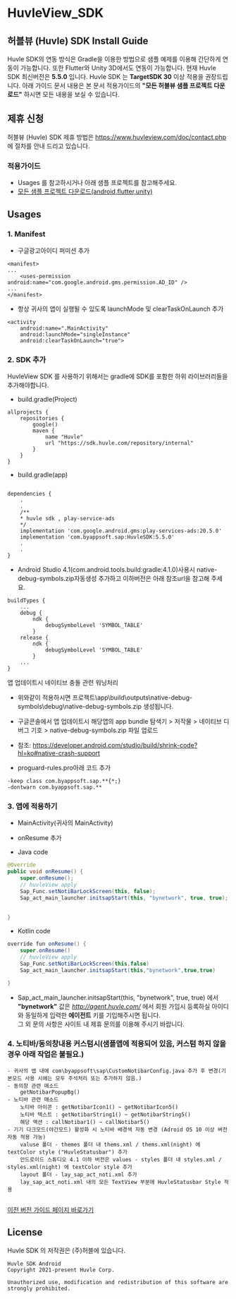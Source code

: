 # HuvleView_SDK

## 허블뷰 (Huvle) SDK Install Guide

Huvle SDK의 연동 방식은 Gradle을 이용한 방법으로 샘플 예제를 이용해 간단하게 연동이 가능합니다.
또한 Flutter와 Unity 3D에서도 연동이 가능합니다. 현재 Huvle SDK 최신버전은 **5.5.0** 입니다.
Huvle SDK 는 **TargetSDK 30** 이상 적용을 권장드립니다.
아래 가이드 문서 내용은 본 문서 적용가이드의 **"모든 허블뷰 샘플 프로젝트 다운로드"** 하시면 모든 내용을 보실 수 있습니다.



## 제휴 신청
허블뷰 (Huvle) SDK 제휴 방법은 https://www.huvleview.com/doc/contact.php 에 절차를 안내 드리고 있습니다.


### 적용가이드
- Usages 를 참고하시거나 아래 샘플 프로젝트를 참고해주세요.
- [모든 샘플 프로젝트 다운로드(android,flutter,unity)](https://github.com/Huvle-Ad/HuvleView_SDK_KR/archive/main.zip)


## Usages
### 1. Manifest

- 구글광고아이디 퍼미션 추가
```
<manifest>
...
    <uses-permission android:name="com.google.android.gms.permission.AD_ID" /> 
...
</manifest>
```

- 항상 귀사의 앱이 실행될 수 있도록 launchMode 및 clearTaskOnLaunch 추가
```
<activity
	android:name=".MainActivity"
	android:launchMode="singleInstance"
	android:clearTaskOnLaunch="true">
```

### 2. SDK 추가
HuvleView SDK 를 사용하기 위해서는 gradle에 SDK를 포함한 하위 라이브러리들을 추가해야합니다.
- build.gradle(Project)
```
allprojects {
    repositories {
        google()
        maven {
            name "Huvle"
            url "https://sdk.huvle.com/repository/internal"
        }
    }
}
```

- build.gradle(app)
```

dependencies {
	.
	.
	/**
	* huvle sdk , play-service-ads 
	*/
	implementation 'com.google.android.gms:play-services-ads:20.5.0'
	implementation 'com.byappsoft.sap:HuvleSDK:5.5.0' 
	.
	.
}
```

- Android Studio 4.1(com.android.tools.build:gradle:4.1.0)사용시 native-debug-symbols.zip자동생성 추가하고 이하버전은 아래 참조url을 참고해 주세요.
```
buildTypes {
	...
    debug {
        ndk {
            debugSymbolLevel 'SYMBOL_TABLE'
        }
    release {
        ndk {
            debugSymbolLevel 'SYMBOL_TABLE'
        }
	...
}
```
앱 업데이트시 네이티브 충돌 관련 워닝처리
- 위와같이 적용하시면 프로젝트\app\build\outputs\native-debug-symbols\debug\native-debug-symbols.zip 생성됩니다.
- 구글콘솔에서 앱 업데이트시 해당앱의 app bundle 탐색기 > 저작물 > 네이티브 디버그 기호 > native-debug-symbols.zip 파일 업로드
- 참조: https://developer.android.com/studio/build/shrink-code?hl=ko#native-crash-support

- proguard-rules.pro아래 코드 추가
```
-keep class com.byappsoft.sap.**{*;}
-dontwarn com.byappsoft.sap.**
```

### 3. 앱에 적용하기
- MainActivity(귀사의 MainActivity)

+ onResume 추가

+ Java code
```java
@Override
public void onResume() {
	super.onResume();
	// huvleView apply
	Sap_Func.setNotiBarLockScreen(this, false);
	Sap_act_main_launcher.initsapStart(this, "bynetwork", true, true);
	
	
}
```
- Kotlin code
```java
override fun onResume() {
	super.onResume()
	// huvleView apply
	Sap_Func.setNotiBarLockScreen(this,false)
	Sap_act_main_launcher.initsapStart(this,"bynetwork",true,true)

}
```
   


- Sap_act_main_launcher.initsapStart(this, "bynetwork", true, true) 에서   
  **"bynetwork"** 값은 _http://agent.huvle.com/_ 에서 회원 가입시 등록하실 아이디와 동일하게 입력한 **에이전트** 키를 기입해주시면 됩니다.   
  그 외 문의 사항은 사이트 내 제휴 문의를 이용해 주시기 바랍니다.




### 4. 노티바/동의창내용 커스텀시(샘플앱에 적용되어 있음, 커스텀 하지 않을경우 아래 작업은 불필요.)
```
- 귀사의 앱 내에 com\byappsoft\sap\CustomNotibarConfig.java 추가 후 변경(기본모드 사용 시에는 모두 주석처리 또는 추가하지 않음.)
- 동의창 관련 매소드
	getNotibarPopupBg()
- 노티바 관련 매소드
	노티바 아이콘 : getNotibarIcon1() ~ getNotibarIcon5()
	노티바 텍스트 : getNotibarString1() ~ getNotibarString5()
	해당 액션 : callNotibar1() ~ callNotibar5()
- 기기 다크모드(야간모드) 활성화 시 노티바 배경색 자동 변경 (Adroid OS 10 이상 버전 자동 적용 가능)
	valuse 폴더 - themes 폴더 내 thems.xml / thems.xml(night) 에 textColor style ("HuvleStatusbar") 추가 
	안드로이드 스튜디오 4.1 이하 버전은 values - styles 폴더 내 styles.xml / styles.xml(night) 에 textColor style 추가
	layout 폴더 - lay_sap_act_noti.xml 추가 
	lay_sap_act_noti.xml 내의 모든 TextView 부분에 HuvleStatusbar Style 적용 
	 
```

[이전 버전 가이드 페이지 바로가기](http://api.huvleview.com/ko/index.html)


## License
Huvle SDK 의 저작권은 (주)허블에 있습니다.
```
Huvle SDK Android
Copyright 2021-present Huvle Corp.

Unauthorized use, modification and redistribution of this software are strongly prohibited.
```

